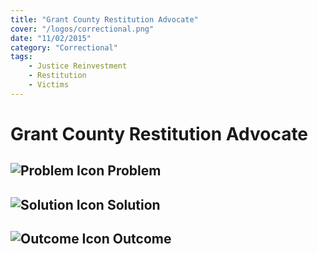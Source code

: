 ```yaml
---
title: "Grant County Restitution Advocate"
cover: "/logos/correctional.png"
date: "11/02/2015"
category: "Correctional"
tags:
    - Justice Reinvestment
    - Restitution
    - Victims
---
```


# Grant County Restitution Advocate

## ![Problem Icon](https://github.com/google/material-design-icons/raw/master/alert/1x_web/ic_error_outline_black_48dp.png "Problem") Problem

## ![Solution Icon](https://github.com/google/material-design-icons/raw/master/action/1x_web/ic_lightbulb_outline_black_48dp.png "Solution") Solution

## ![Outcome Icon](https://github.com/google/material-design-icons/raw/master/action/1x_web/ic_view_list_black_48dp.png "Outcome") Outcome
